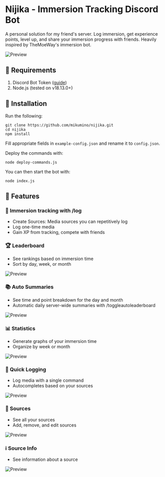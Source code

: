 # Nijika - Immersion Tracking Discord Bot

A personal solution for my friend's server. Log immersion, get experience points, level up, and share your immersion progress with friends. Heavily inspired by TheMoeWay's immersion bot.

![Preview](https://cdn.discordapp.com/attachments/1134330884535894208/1211202040055988286/Screenshot_5.png?ex=65ed56cd&is=65dae1cd&hm=5644d33215728022c0eb075d6df727e640aa02c3d9058c171d5ed6249dc2913d&)

## 📃 Requirements

1. Discord Bot Token ([guide](https://discordjs.guide/preparations/setting-up-a-bot-application.html#creating-your-bot))
2. Node.js (tested on v18.13.0+)

## 💾 Installation

Run the following:

```
git clone https://github.com/mikumino/nijika.git
cd nijika
npm install
```

Fill appropriate fields in `example-config.json` and rename it to `config.json`. 

Deploy the commands with:

```
node deploy-commands.js
```

You can then start the bot with:

```
node index.js
```

## 🎊 Features

### 📖 Immersion tracking with /log
- Create Sources: Media sources you can repetitively log
- Log one-time media
- Gain XP from tracking, compete with friends

### 🏆 Leaderboard
- See rankings based on immersion time
- Sort by day, week, or month

![Preview](https://cdn.discordapp.com/attachments/860052392715616266/1141566261877297182/Screenshot_211.png)

### 📚 Auto Summaries
- See time and point breakdown for the day and month
- Automatic daily server-wide summaries with /toggleautoleaderboard

![Preview](https://cdn.discordapp.com/attachments/860052392715616266/1135459698221518858/Screenshot_209.png)

### 📊 Statistics
- Generate graphs of your immersion time
- Organize by week or month

![Preview](https://cdn.discordapp.com/attachments/520407476441448478/1142681259437457508/chart.png)

### 🏃 Quick Logging
- Log media with a single command
- Autocompletes based on your sources

![Preview](https://cdn.discordapp.com/attachments/1125497331681341571/1141566889840095312/Screenshot_214.png)

### 📝 Sources
- See all your sources
- Add, remove, and edit sources

![Preview](https://cdn.discordapp.com/attachments/860052392715616266/1141566262154104942/Screenshot_212.png)

### ℹ️ Source Info
- See information about a source

![Preview](https://cdn.discordapp.com/attachments/860052392715616266/1141566262594515084/Screenshot_213.png)


